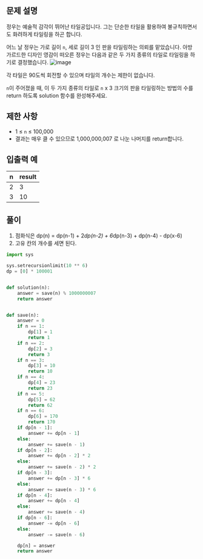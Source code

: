 ## 문제 설명

정우는 예술적 감각이 뛰어난 타일공입니다. 그는 단순한 타일을 활용하여 불규칙하면서도 화려하게 타일링을 하곤 합니다.

어느 날 정우는 가로 길이 `n`, 세로 길이 3 인 판을 타일링하는 의뢰를 맡았습니다. 아방가르드한 디자인 영감이 떠오른 정우는 다음과 같은 두 가지 종류의 타일로 타일링을 하기로 결정했습니다.
![image](https://github.com/shb03323/Algorithm/assets/39729721/653eaecc-3f5e-4527-9c90-dbaf22c3f23f)

각 타일은 90도씩 회전할 수 있으며 타일의 개수는 제한이 없습니다.

`n`이 주어졌을 때, 이 두 가지 종류의 타일로 `n` x 3 크기의 판을 타일링하는 방법의 수를 return 하도록 solution 함수를 완성해주세요.

## 제한 사항

- 1 ≤ `n` ≤ 100,000
- 결과는 매우 클 수 있으므로 1,000,000,007 로 나눈 나머지를 return합니다.

## 입출력 예

| n	 | result |
|----|--------|
| 2  | 3      |
| 3  | 10     |

## 풀이
1. 점화식은 dp(n) = dp(n-1) + 2*dp(n-2) + 6*dp(n-3) + dp(n-4) - dp(x-6)
2. 고유 칸의 개수를 세면 된다.

```python
import sys

sys.setrecursionlimit(10 ** 6)
dp = [0] * 100001


def solution(n):
    answer = save(n) % 1000000007
    return answer


def save(n):
    answer = 0
    if n == 1:
        dp[1] = 1
        return 1
    if n == 2:
        dp[2] = 3
        return 3
    if n == 3:
        dp[3] = 10
        return 10
    if n == 4:
        dp[4] = 23
        return 23
    if n == 5:
        dp[5] = 62
        return 62
    if n == 6:
        dp[6] = 170
        return 170
    if dp[n - 1]:
        answer += dp[n - 1]
    else:
        answer += save(n - 1)
    if dp[n - 2]:
        answer += dp[n - 2] * 2
    else:
        answer += save(n - 2) * 2
    if dp[n - 3]:
        answer += dp[n - 3] * 6
    else:
        answer += save(n - 3) * 6
    if dp[n - 4]:
        answer += dp[n - 4]
    else:
        answer += save(n - 4)
    if dp[n - 6]:
        answer -= dp[n - 6]
    else:
        answer -= save(n - 6)

    dp[n] = answer
    return answer
```
